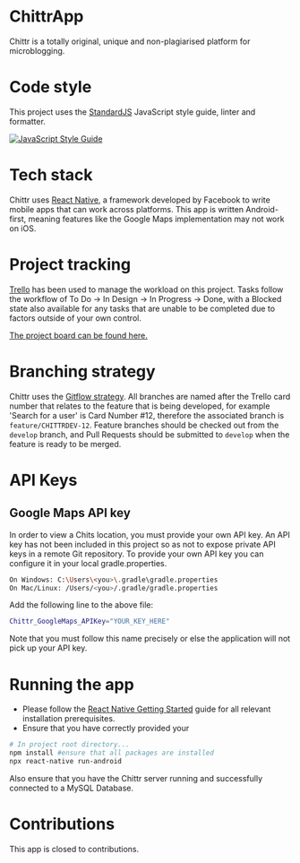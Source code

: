 # ChittrApp
Chittr is a totally original, unique and non-plagiarised platform for microblogging. 
# Code style
This project uses the [StandardJS](https://standardjs.com/) JavaScript style guide, linter and  formatter.

[![JavaScript Style Guide](https://img.shields.io/badge/code_style-standard-brightgreen.svg)](https://standardjs.com)
# Tech stack
Chittr uses [React Native](https://reactnative.dev/), a framework developed by Facebook to write mobile apps that can work across platforms.
This app is written Android-first, meaning features like the Google Maps implementation may not work on iOS. 
# Project tracking
[Trello](https://trello.com/) has been used to manage the workload on this project. Tasks follow the workflow of To Do -> In Design -> In Progress -> Done, with a Blocked state also available for any tasks that are unable to be completed due to factors outside of your own control. 

[The project board can be found here.](https://trello.com/b/k7ntW8z1/chittr)
# Branching strategy
Chittr uses the [Gitflow strategy](https://www.atlassian.com/git/tutorials/comparing-workflows/gitflow-workflow). All branches are named after the Trello card number that relates to the feature that is being developed, for example 'Search for a user' is Card Number #12, therefore the associated branch is `feature/CHITTRDEV-12`.
Feature branches should be checked out from the `develop` branch, and Pull Requests should be submitted to `develop` when the feature is ready to be merged.
# API Keys
## Google Maps API key
In order to view a Chits location, you must provide your own API key. An API key has not been included in this project so as not to expose private API keys in a remote Git repository.
To provide your own API key you can configure it in your local gradle.properties.
```bash
On Windows: C:\Users\<you>\.gradle\gradle.properties
On Mac/Linux: /Users/<you>/.gradle/gradle.properties
```
Add the following line to the above file:
```bash
Chittr_GoogleMaps_APIKey="YOUR_KEY_HERE"
```
Note that you must follow this name precisely or else the application will not pick up your API key.

# Running the app
* Please follow the [React Native Getting Started]( https://facebook.github.io/react-native/docs/getting-started) guide for all relevant installation prerequisites.
* Ensure that you have correctly provided your 
```bash
# In project root directory...
npm install #ensure that all packages are installed
npx react-native run-android
```
Also ensure that you have the Chittr server running and successfully connected to a MySQL Database.

# Contributions
This app is closed to contributions.